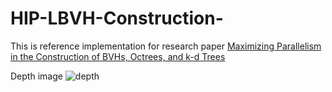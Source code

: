 # HIP-LBVH-Construction-
This is reference implementation for research paper [Maximizing Parallelism in the Construction of BVHs,
Octrees, and k-d Trees](https://research.nvidia.com/sites/default/files/publications/karras2012hpg_paper.pdf)

Depth image
![depth](https://github.com/user-attachments/assets/af76dac1-f4ae-41a6-a5b7-2e90e0062dc6)
